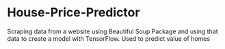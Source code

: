 # House-Price-Predictor
Scraping data from a website using Beautiful Soup Package and using that data to create a model with TensorFlow. Used to predict value of homes
